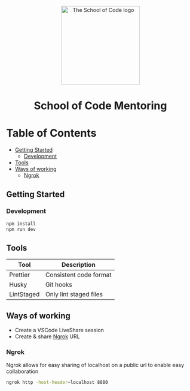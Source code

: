 <p align="center">
<img src="https://d33wubrfki0l68.cloudfront.net/e6fddcbea146f91d2f3c160f7d56a9391a4740b0/4e758/static/logo-51c754388b198e5bbb0d08a971ebbfa2.png" width="210" alt="The School of Code logo" />
</p>

<h1 align="center">
School of Code Mentoring
</h1>

# Table of Contents

<!-- START doctoc generated TOC please keep comment here to allow auto update -->
<!-- DON'T EDIT THIS SECTION, INSTEAD RE-RUN doctoc TO UPDATE -->

- [Getting Started](#getting-started)
  - [Development](#development)
- [Tools](#tools)
- [Ways of working](#ways-of-working)
  - [Ngrok](#ngrok)

<!-- END doctoc generated TOC please keep comment here to allow auto update -->

## Getting Started

### Development

```bash
npm install
npm run dev
```

## Tools

| Tool       | Description            |
| ---------- | ---------------------- |
| Prettier   | Consistent code format |
| Husky      | Git hooks              |
| LintStaged | Only lint staged files |

## Ways of working

- Create a VSCode LiveShare session
- Create & share [Ngrok](https://ngrok.com/) URL

### Ngrok

Ngrok allows for easy sharing of localhost on a public url to enable easy collaboration

```bash
ngrok http -host-header=localhost 8080
```
